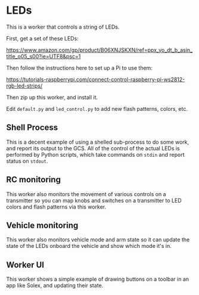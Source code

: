 # LEDs

This is a worker that controls a string of LEDs. 

First, get a set of these LEDs:

https://www.amazon.com/gp/product/B06XNJSKXN/ref=ppx_yo_dt_b_asin_title_o05_s00?ie=UTF8&psc=1

Then follow the instructions here to set up a Pi to use them:

https://tutorials-raspberrypi.com/connect-control-raspberry-pi-ws2812-rgb-led-strips/

Then zip up this worker, and install it. 

Edit `default.py` and `led_control.py` to add new flash patterns, colors, etc. 

## Shell Process

This is a decent example of using a shelled sub-process to do some work, and report its output to the GCS. All of the control of the actual LEDs is performed by Python scripts, which take commands on `stdin` and report status on `stdout`. 

## RC monitoring

This worker also monitors the movement of various controls on a transmitter so you can map knobs and switches on a transmitter to LED colors and flash patterns via this worker.

## Vehicle monitoring

This worker also monitors vehicle mode and arm state so it can update the state of the LEDs onboard the vehicle and show which mode it's in.

## Worker UI

This worker shows a simple example of drawing buttons on a toolbar in an app like Solex, and updating their state.







